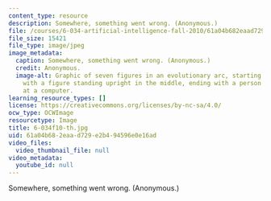```yaml
---
content_type: resource
description: Somewhere, something went wrong. (Anonymous.)
file: /courses/6-034-artificial-intelligence-fall-2010/61a04b682eaad729e2b494596e0e16ad_6-034f10-th.jpg
file_size: 15421
file_type: image/jpeg
image_metadata:
  caption: Somewhere, something went wrong. (Anonymous.)
  credit: Anonymous.
  image-alt: Graphic of seven figures in an evolutionary arc, starting with a monkey,
    with a figure standing upright in the middle, ending with a person hunched over
    at a computer.
learning_resource_types: []
license: https://creativecommons.org/licenses/by-nc-sa/4.0/
ocw_type: OCWImage
resourcetype: Image
title: 6-034f10-th.jpg
uid: 61a04b68-2eaa-d729-e2b4-94596e0e16ad
video_files:
  video_thumbnail_file: null
video_metadata:
  youtube_id: null
---
```

Somewhere, something went wrong. (Anonymous.)